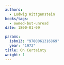 ```yaml
---
authors:
  - Ludwig Wittgenstein
books/tags:
  - owned-but-unread
date: 1800-01-09

params:
  isbn13: "9780061316869"
  year: "1972"
title: On Certainty
weight: 1
---
```


<!--more-->
